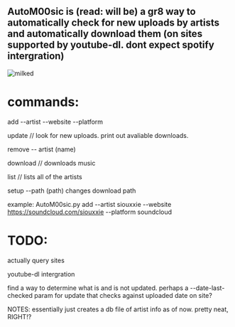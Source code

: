 ## AutoM00sic is (read: will be) a gr8 way to automatically check for new uploads by artists and automatically download them (on sites supported by youtube-dl. dont expect spotify intergration) 

![milked](https://cdn.discordapp.com/attachments/310843140976148482/900958098531946506/milked.png)

# commands:

add --artist --website --platform

update // look for new uploads. print out avaliable downloads. 

remove -- artist (name)

download // downloads music 

list // lists all of the artists 

setup --path (path) changes download path

example: AutoM00sic.py add --artist siouxxie --website https://soundcloud.com/siouxxie --platform soundcloud 

# TODO:

actually query sites 

youtube-dl intergration

find a way to determine what is and is not updated. perhaps a --date-last-checked param for update that checks against uploaded date on site? 

NOTES: essentially just creates a db file of artist info as of now. pretty neat, RIGHT!? 
